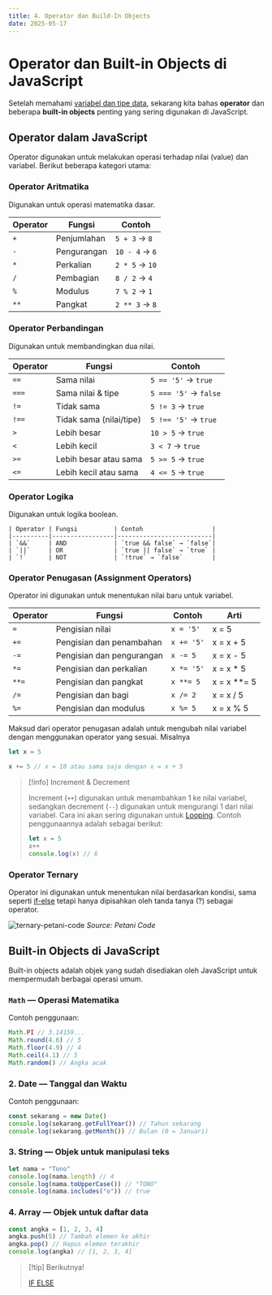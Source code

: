 ```yaml
---
title: 4. Operator dan Build-In Objects
date: 2025-05-17
---
```


# Operator dan Built-in Objects di JavaScript

Setelah memahami [variabel dan tipe data](javascript-3.md), sekarang kita bahas **operator** dan beberapa **built-in objects** penting yang sering digunakan di JavaScript.

## Operator dalam JavaScript

Operator digunakan untuk melakukan operasi terhadap nilai (value) dan variabel. Berikut beberapa kategori utama:

### Operator Aritmatika

Digunakan untuk operasi matematika dasar.

| Operator | Fungsi      | Contoh         |
| -------- | ----------- | -------------- |
| `+`      | Penjumlahan | `5 + 3` → `8`  |
| `-`      | Pengurangan | `10 - 4` → `6` |
| `*`      | Perkalian   | `2 * 5` → `10` |
| `/`      | Pembagian   | `8 / 2` → `4`  |
| `%`      | Modulus     | `7 % 2` → `1`  |
| `**`     | Pangkat     | `2 ** 3` → `8` |

### Operator Perbandingan

Digunakan untuk membandingkan dua nilai.

| Operator | Fungsi                  | Contoh                |
| -------- | ----------------------- | --------------------- |
| `==`     | Sama nilai              | `5 == '5'` → `true`   |
| `===`    | Sama nilai & tipe       | `5 === '5'` → `false` |
| `!=`     | Tidak sama              | `5 != 3` → `true`     |
| `!==`    | Tidak sama (nilai/tipe) | `5 !== '5'` → `true`  |
| `>`      | Lebih besar             | `10 > 5` → `true`     |
| `<`      | Lebih kecil             | `3 < 7` → `true`      |
| `>=`     | Lebih besar atau sama   | `5 >= 5` → `true`     |
| `<=`     | Lebih kecil atau sama   | `4 <= 5` → `true`     |

### Operator Logika

Digunakan untuk logika boolean.

```
| Operator | Fungsi          | Contoh                   |
|----------|-----------------|--------------------------|
| `&&`     | AND             | `true && false` → `false`|
| `||`     | OR              | `true || false` → `true` |
| `!`      | NOT             | `!true` → `false`        |
```

### Operator Penugasan (Assignment Operators)

Operator ini digunakan untuk menentukan nilai baru untuk variabel.

| Operator | Fungsi                    | Contoh     | Arti          |
| -------- | ------------------------- | ---------- | ------------- |
| `=`      | Pengisian nilai           | `x = '5'`  | x = 5         |
| `+=`     | Pengisian dan penambahan  | `x += '5'` | x = x + 5     |
| `-=`     | Pengisian dan pengurangan | `x -= 5`   | x = x - 5     |
| `*=`     | Pengisian dan perkalian   | `x *= '5'` | x = x \* 5    |
| `**=`    | Pengisian dan pangkat     | `x **= 5`  | x = x \*\*= 5 |
| `/=`     | Pengisian dan bagi        | `x /= 2`   | x = x / 5     |
| `%=`     | Pengisian dan modulus     | `x %= 5`   | x = x % 5     |

Maksud dari operator penugasan adalah untuk mengubah nilai variabel dengan menggunakan operator yang sesuai. Misalnya

```javascript
let x = 5

x += 5 // x = 10 atau sama saja dengan x = x + 5
```

> [!info] Increment & Decrement
>
> Increment (`++`) digunakan untuk menambahkan 1 ke nilai variabel, sedangkan decrement (`--`) digunakan untuk mengurangi 1 dari nilai variabel. Cara ini akan sering digunakan untuk [Looping](javascript-7.md). Contoh penggunaannya adalah sebagai berikut:
>
> ```js
> let x = 5
> x++
> console.log(x) // 6
> ```

### Operator Ternary

Operator ini digunakan untuk menentukan nilai berdasarkan kondisi, sama seperti [if-else](javascript-5.md) tetapi hanya dipisahkan oleh tanda tanya (?) sebagai operator.

![ternary-petani-code](https://3.bp.blogspot.com/-OKB4MDtGjE4/WObxiPfq-wI/AAAAAAAAEmQ/kR9Ldcc1hr88u90060rCff0Gvs4lDRfQgCPcB/s1600/operator%2Bternary%2Bdi%2Bjava.png)
_Source: Petani Code_

## Built-in Objects di JavaScript

Built-in objects adalah objek yang sudah disediakan oleh JavaScript untuk mempermudah berbagai operasi umum.

### `Math` — Operasi Matematika

Contoh penggunaan:

```javascript
Math.PI // 3.14159...
Math.round(4.6) // 5
Math.floor(4.9) // 4
Math.ceil(4.1) // 5
Math.random() // Angka acak
```

### 2. Date — Tanggal dan Waktu

Contoh penggunaan:

```js
const sekarang = new Date()
console.log(sekarang.getFullYear()) // Tahun sekarang
console.log(sekarang.getMonth()) // Bulan (0 = Januari)
```

### 3. String — Objek untuk manipulasi teks

```javascript
let nama = "Tono"
console.log(nama.length) // 4
console.log(nama.toUpperCase()) // "TONO"
console.log(nama.includes("o")) // true
```

### 4. Array — Objek untuk daftar data

```js
const angka = [1, 2, 3, 4]
angka.push(5) // Tambah elemen ke akhir
angka.pop() // Hapus elemen terakhir
console.log(angka) // [1, 2, 3, 4]
```

> [!tip] Berikutnya!
>
> [IF ELSE](javascript-5.md)
